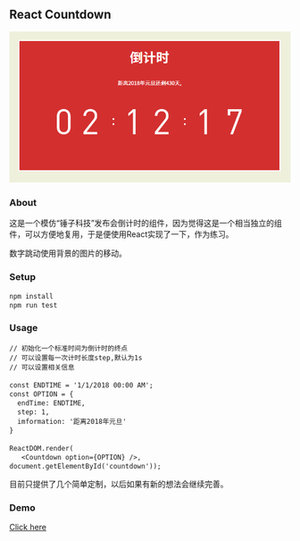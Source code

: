 ## React Countdown

![](./img/demo.PNG)

### About
这是一个模仿“锤子科技”发布会倒计时的组件，因为觉得这是一个相当独立的组件，可以方便地复用，于是便使用React实现了一下，作为练习。

数字跳动使用背景的图片的移动。

### Setup

```
npm install
npm run test
```

### Usage

```
// 初始化一个标准时间为倒计时的终点
// 可以设置每一次计时长度step,默认为1s
// 可以设置相关信息

const ENDTIME = '1/1/2018 00:00 AM';
const OPTION = {
  endTime: ENDTIME,
  step: 1,
  imformation: '距离2018年元旦'
}

ReactDOM.render(
   <Countdown option={OPTION} />, document.getElementById('countdown'));
```

目前只提供了几个简单定制，以后如果有新的想法会继续完善。

### Demo

[Click here](http://drgao.xyz/countdown-react/)
